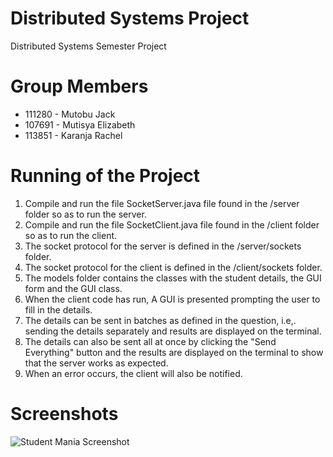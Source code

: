 # Distributed Systems Project
Distributed Systems Semester Project

# Group Members
- 111280 - Mutobu Jack
- 107691 - Mutisya Elizabeth
- 113851 - Karanja Rachel

# Running of the Project
1. Compile and run the file SocketServer.java file found in the /server folder so as to run the server.
2. Compile and run the file SocketClient.java file found in the /client folder so as to run the client.
3. The socket protocol for the server is defined in the /server/sockets folder.
4. The socket protocol for the client is defined in the /client/sockets folder.
5. The models folder contains the classes with the student details, the GUI form and the GUI class.
6. When the client code has run, A GUI is presented prompting the user to fill in the details.
7. The details can be sent in batches as defined in the question, i.e,. sending the details separately and results are displayed on the terminal.
8. The details can also be sent all at once by clicking the "Send Everything" button and the results are displayed on the terminal to show that the server works as expected.
9. When an error occurs, the client will also be notified.

# Screenshots
![Student Mania Screenshot](https://user-images.githubusercontent.com/54848316/132130227-6880354f-fbcd-44aa-908d-74fb4e6a07c2.jpeg)

